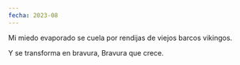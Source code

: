 ```yaml
---
fecha: 2023-08
---
```

Mi miedo evaporado
se cuela por rendijas
de viejos barcos vikingos.

Y se transforma en bravura,
Bravura que crece.